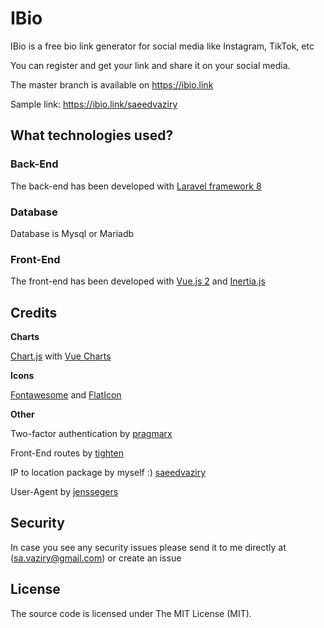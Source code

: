 # IBio

IBio is a free bio link generator for social media like Instagram, TikTok, etc

You can register and get your link and share it on your social media.

The master branch is available on https://ibio.link

Sample link: https://ibio.link/saeedvaziry

## What technologies used?

### Back-End

The back-end has been developed with [Laravel framework 8](https://github.com/laravel/laravel)

### Database

Database is Mysql or Mariadb

### Front-End

The front-end has been developed with [Vue.js 2](https://github.com/vuejs/vue) and [Inertia.js](https://github.com/inertiajs/inertia)

## Credits

**Charts** 

[Chart.js](https://www.chartjs.org/) with [Vue Charts](https://vue-chartjs.org/)

**Icons**

[Fontawesome](https://fontawesome.com/) and [FlatIcon](https://www.flaticon.com/)

**Other**

Two-factor authentication by [pragmarx](https://packagist.org/packages/pragmarx/google2fa-laravel)

Front-End routes by [tighten](https://github.com/tighten/ziggy)

IP to location package by myself :) [saeedvaziry](https://github.com/saeedvaziry/ip2location)

User-Agent by [jenssegers](https://github.com/jenssegers/agent)

## Security

In case you see any security issues please send it to me directly at (sa.vaziry@gmail.com) or create an issue

## License

The source code is licensed under The MIT License (MIT).
